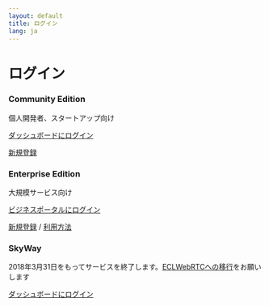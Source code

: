 ```yaml
---
layout: default
title: ログイン
lang: ja
---
```


# ログイン

<div class="row">
  <div class="col-lg-4">
    <div class="card">
      <div class="card-block">
        <h3 class="card-title">Community Edition</h3>
        <p class="card-text">個人開発者、スタートアップ向け</p>
        <p><a href="#" class="btn btn-primary">ダッシュボードにログイン</a></p>
        <p><a href="#">新規登録</a></p>
      </div>
    </div>
  </div>
  <div class="col-lg-4">
    <div class="card">
      <div class="card-block">
        <h3 class="card-title">Enterprise Edition</h3>
        <p class="card-text">大規模サービス向け</p>
        <p><a href="https://b-portal.ntt.com/icp_auth/i0001/default/MailaddressInputDisplay.action" class="btn btn-secondary">ビジネスポータルにログイン</a></p>
        <p><a href="./contactus.html">新規登録</a> / <a href="https://ecl.ntt.com/documents/tutorials/rsts/CustomerPortal/index.html">利用方法</a></p>
      </div>
    </div>
  </div>
  <div class="col-lg-4">
    <div class="card">
      <div class="card-block">
        <h3 class="card-title">SkyWay</h3>
        <p class="card-text">2018年3月31日をもってサービスを終了します。<a href="./migration.html">ECLWebRTCへの移行</a>をお願いします</p>
        <p><a href="#" class="btn btn-secondary">ダッシュボードにログイン</a></p>
        <p></p>
      </div>
    </div>
  </div>
</div>
